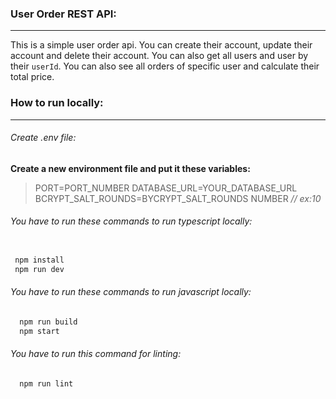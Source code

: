 ### User Order REST API:
---
This is a simple user order api. You can create their account, update their account and delete their account. You can also get all users and user by their `userId`. You can also see all orders of specific user and calculate their total price.

### How to run locally:
---

###### Create .env file:
**Create a new environment file and put it these variables:**

>PORT=PORT_NUMBER
>DATABASE_URL=YOUR_DATABASE_URL
>BCRYPT_SALT_ROUNDS=BYCRYPT_SALT_ROUNDS NUMBER *//   ex:10*

###### You have to run these commands to run typescript locally:
```javascript

 npm install
 npm run dev
```

###### You have to run these commands to run javascript locally:
```javascript
  npm run build
  npm start
```

###### You have to run this command for linting:
```javascript
  npm run lint
```
